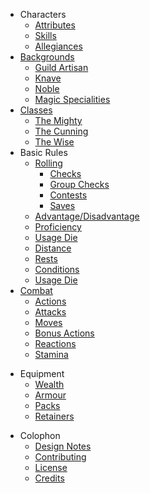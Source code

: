 + Characters
  + [Attributes](pages/characters/attributes.md)
  + [Skills](pages/characters/skills.md)
  + [Allegiances](pages/characters/allegiances.md)
+ [Backgrounds](pages/backgrounds/index.md)
  + [Guild Artisan](pages/backgrounds/guild-artisan.md)
  + [Knave](pages/backgrounds/knave.md)
  + [Noble](pages/backgrounds/noble.md)
  + [Magic Specialities](pages/backgrounds/magic.md)
+ [Classes](pages/classes/index.md)
  + [The Mighty](pages/classes/mighty.md)
  + [The Cunning](pages/classes/cunning.md)
  + [The Wise](pages/classes/wise.md)
+ Basic Rules
  + [Rolling](pages/rules/rolling.md)
    + [Checks](pages/rules/rolling/checks.md)
    + [Group Checks](pages/rules/rolling/group.md)
    + [Contests](pages/rules/rolling/contests.md)
    + [Saves](pages/rules/rolling/saves.md)
  + [Advantage/Disadvantage](pages/rules/advantage.md)
  + [Proficiency](pages/rules/proficiency.md)
  + [Usage Die](pages/rules/usage.md)
  + [Distance](pages/rules/distance.md)
  + [Rests](pages/rules/rests.md)
  + [Conditions](pages/rules/conditions.md)
  + [Usage Die](pages/rules/usage.md)
+ [Combat](pages/combat/index.md)
  + [Actions](pages/combat/actions.md)
  + [Attacks](pages/combat/attacks.md)
  + [Moves](pages/combat/moves.md)
  + [Bonus Actions](pages/combat/bonus-actions.md)
  + [Reactions](pages/combat/reactions.md)
  + [Stamina](pages/combat/stamina.md)
* Equipment
  * [Wealth](pages/equipment/wealth.md)
  * [Armour](pages/equipment/armour.md)
  * [Packs](pages/equipment/packs.md)
  * [Retainers](pages/equipment/retainers.md)
+ Colophon
  + [Design Notes](design-notes.md)
  + [Contributing](contributing.md)
  + [License](license.md)
  + [Credits](credits.md)
